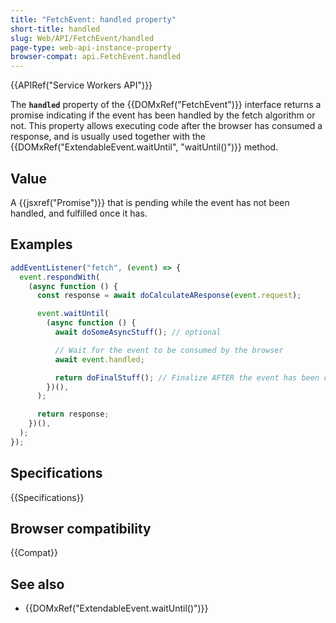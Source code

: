 ```yaml
---
title: "FetchEvent: handled property"
short-title: handled
slug: Web/API/FetchEvent/handled
page-type: web-api-instance-property
browser-compat: api.FetchEvent.handled
---
```


{{APIRef("Service Workers API")}}

The **`handled`** property of the {{DOMxRef("FetchEvent")}} interface returns a promise indicating if the event has been handled by the fetch algorithm or not. This property allows executing code after the browser has consumed a response, and is usually used together with the {{DOMxRef("ExtendableEvent.waitUntil", "waitUntil()")}} method.

## Value

A {{jsxref("Promise")}} that is pending while the event has not been handled, and fulfilled once it has.

## Examples

```js
addEventListener("fetch", (event) => {
  event.respondWith(
    (async function () {
      const response = await doCalculateAResponse(event.request);

      event.waitUntil(
        (async function () {
          await doSomeAsyncStuff(); // optional

          // Wait for the event to be consumed by the browser
          await event.handled;

          return doFinalStuff(); // Finalize AFTER the event has been consumed
        })(),
      );

      return response;
    })(),
  );
});
```

## Specifications

{{Specifications}}

## Browser compatibility

{{Compat}}

## See also

- {{DOMxRef("ExtendableEvent.waitUntil()")}}
